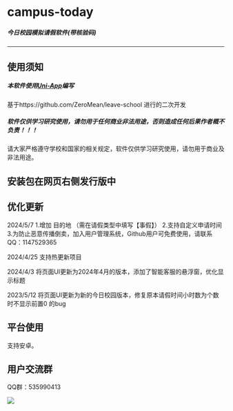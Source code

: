 # **campus-today**

##### 今日校园模拟请假软件(带核验码)

---



##  **使用须知**

##### 本软件使用[Uni-App](https://uniapp.dcloud.io/)编写

基于https://github.com/ZeroMean/leave-school 进行的二次开发

##### 软件仅供学习研究使用，请勿用于任何商业非法用途，否则造成任何后果作者概不负责！！！

请大家严格遵守学校和国家的相关规定，软件仅供学习研究使用，请勿用于商业及非法用途。


## **安装包在网页右侧发行版中** 


##  优化更新
2024/5/7
1.增加 目的地 （需在请假类型中填写【事假】）
2.支持自定义申请时间
3.为防止恶意传播倒卖，加入用户管理系统，Github用户可免费使用，请联系QQ：1147529365


2024/4/25
支持热更新项目

2024/4/3
将页面UI更新为2024年4月的版本，添加了智能客服的悬浮窗，优化显示标题

2023/5/12
将页面UI更新为新的今日校园版本，修复原本请假时间小时数为个数时不显示前置0 的bug

##  平台使用

支持安卓。



## 用户交流群

QQ群：535990413

![](https://li55.oss-cn-hangzhou.aliyuncs.com/%E5%9B%BE%E7%89%87/qrcode_1715050994327.jpg)

